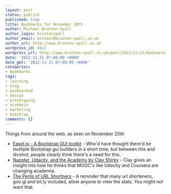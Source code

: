 ```yaml
---
layout: post
status: publish
published: true
title: Bookmarks for November 20th
author: Michael Brunton-Spall
author_login: bruntonspall
author_email: michael@brunton-spall.co.uk
author_url: http://www.brunton-spall.co.uk
wordpress_id: 4817
wordpress_url: http://www.brunton-spall.co.uk/post/2012/11/21/bookmarks-for-november-20th/
date: '2012-11-21 07:00:00 +0000'
date_gmt: '2012-11-21 07:00:00 +0000'
categories:
- Bookmarks
tags:
- learning
- blog
- bookmarked
- design
- prototyping
- academia
- marketing
- boostrap
comments: []
---
```

<p>Things from around the web, as seen on November 20th</p>
<ul>
<li><a href="https://www.easel.io/">Easel.io - A Bootstrap GUI toolkit</a> - Who&#039;d have thought there&#039;d be multiple Bootstrap gui builders in a short time, but between this and divshot, people clearly think there&#039;s a need for this.</li>
<li><a href="http://www.shirky.com/weblog/2012/11/napster-udacity-and-the-academy/">Napster, Udacity, and the Academy by Clay Shirky</a> - Clay gives an insight into how he thinks that MOOC&#039;s like Udacity and Coursera are changing academia.</li>
<li><a href="http://shkspr.mobi/blog/2012/11/the-perils-of-url-shortners/">The Perils of URL Shortners</a> - A reminder that many url shorteners, goo.gl and bit.ly included, allow anyone to view the stats.  You might not want that.</li>
</ul>
